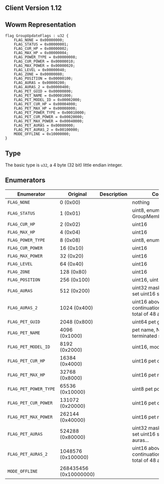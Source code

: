 ## Client Version 1.12

## Wowm Representation
```rust,ignore
flag GroupUpdateFlags : u32 {
    FLAG_NONE = 0x00000000;    
    FLAG_STATUS = 0x00000001;    
    FLAG_CUR_HP = 0x00000002;    
    FLAG_MAX_HP = 0x00000004;    
    FLAG_POWER_TYPE = 0x00000008;    
    FLAG_CUR_POWER = 0x00000010;    
    FLAG_MAX_POWER = 0x00000020;    
    FLAG_LEVEL = 0x00000040;    
    FLAG_ZONE = 0x00000080;    
    FLAG_POSITION = 0x00000100;    
    FLAG_AURAS = 0x00000200;    
    FLAG_AURAS_2 = 0x00000400;    
    FLAG_PET_GUID = 0x00000800;    
    FLAG_PET_NAME = 0x00001000;    
    FLAG_PET_MODEL_ID = 0x00002000;    
    FLAG_PET_CUR_HP = 0x00004000;    
    FLAG_PET_MAX_HP = 0x00008000;    
    FLAG_PET_POWER_TYPE = 0x00010000;    
    FLAG_PET_CUR_POWER = 0x00020000;    
    FLAG_PET_MAX_POWER = 0x00040000;    
    FLAG_PET_AURAS = 0x00080000;    
    FLAG_PET_AURAS_2 = 0x00100000;    
    MODE_OFFLINE = 0x10000000;    
}

```
## Type
The basic type is `u32`, a 4 byte (32 bit) little endian integer.
## Enumerators
| Enumerator | Original  | Description | Comment |
| --------- | -------- | ----------- | ------- |
| `FLAG_NONE` | 0 (0x00) |  | nothing |
| `FLAG_STATUS` | 1 (0x01) |  | uint8, enum GroupMemberOnlineStatus |
| `FLAG_CUR_HP` | 2 (0x02) |  | uint16 |
| `FLAG_MAX_HP` | 4 (0x04) |  | uint16 |
| `FLAG_POWER_TYPE` | 8 (0x08) |  | uint8, enum Powers |
| `FLAG_CUR_POWER` | 16 (0x10) |  | uint16 |
| `FLAG_MAX_POWER` | 32 (0x20) |  | uint16 |
| `FLAG_LEVEL` | 64 (0x40) |  | uint16 |
| `FLAG_ZONE` | 128 (0x80) |  | uint16 |
| `FLAG_POSITION` | 256 (0x100) |  | uint16, uint16 |
| `FLAG_AURAS` | 512 (0x200) |  | uint32 mask, for each bit set uint16 spellid |
| `FLAG_AURAS_2` | 1024 (0x400) |  | uint16 above mask continuation, giving max total of 48 auras possible |
| `FLAG_PET_GUID` | 2048 (0x800) |  | uint64 pet guid |
| `FLAG_PET_NAME` | 4096 (0x1000) |  | pet name, NULL terminated string |
| `FLAG_PET_MODEL_ID` | 8192 (0x2000) |  | uint16, model id |
| `FLAG_PET_CUR_HP` | 16384 (0x4000) |  | uint16 pet cur health |
| `FLAG_PET_MAX_HP` | 32768 (0x8000) |  | uint16 pet max health |
| `FLAG_PET_POWER_TYPE` | 65536 (0x10000) |  | uint8 pet power type |
| `FLAG_PET_CUR_POWER` | 131072 (0x20000) |  | uint16 pet cur power |
| `FLAG_PET_MAX_POWER` | 262144 (0x40000) |  | uint16 pet max power |
| `FLAG_PET_AURAS` | 524288 (0x80000) |  | uint32 mask, for each bit set uint16 spellid, pet auras... |
| `FLAG_PET_AURAS_2` | 1048576 (0x100000) |  | uint16 above mask continuation, giving max total of 48 auras possible |
| `MODE_OFFLINE` | 268435456 (0x10000000) |  |  |

